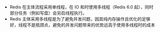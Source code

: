- Redis 在主体流程采用单线程，在 IO 和时使用多线程（Redis 6.0 起），同时部分任务（例如写盘）会另启线程执行。  
- Redis 主体采用多线程是为了避免并发问题，因其纯内存操作且优化的足够好，线程不是瓶颈点，避免的并发问题带来的优势远高于使用多线程时的成本  
